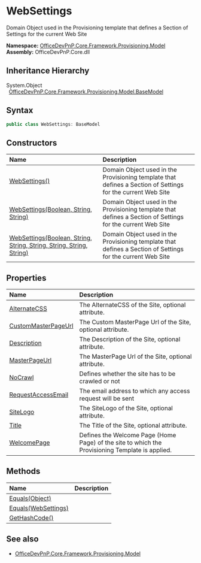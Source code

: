 # WebSettings
 Domain Object used in the Provisioning template that defines a Section of Settings for the current Web Site   

**Namespace:** [OfficeDevPnP.Core.Framework.Provisioning.Model](OfficeDevPnP.Core.Framework.Provisioning.Model.md)  
**Assembly:** OfficeDevPnP.Core.dll  
## Inheritance Hierarchy
System.Object  
&ensp;[OfficeDevPnP.Core.Framework.Provisioning.Model.BaseModel](OfficeDevPnP.Core.Framework.Provisioning.Model.BaseModel.md)  
## Syntax
```C#
public class WebSettings: BaseModel
```
## Constructors
|**Name**|**Description**|
|:-----|:-----|
| [WebSettings()](OfficeDevPnP.Core.Framework.Provisioning.Model.WebSettings.ctor1.md) |  Domain Object used in the Provisioning template that defines a Section of Settings for the current Web Site 
| [WebSettings(Boolean, String, String)](OfficeDevPnP.Core.Framework.Provisioning.Model.WebSettings.ctor2.md) |  Domain Object used in the Provisioning template that defines a Section of Settings for the current Web Site 
| [WebSettings(Boolean, String, String, String, String, String, String)](OfficeDevPnP.Core.Framework.Provisioning.Model.WebSettings.ctor3.md) |  Domain Object used in the Provisioning template that defines a Section of Settings for the current Web Site 
## Properties
|**Name**|**Description**|
|:-----|:-----|
| [AlternateCSS](OfficeDevPnP.Core.Framework.Provisioning.Model.WebSettings.AlternateCSS.md) | The AlternateCSS of the Site, optional attribute.
| [CustomMasterPageUrl](OfficeDevPnP.Core.Framework.Provisioning.Model.WebSettings.CustomMasterPageUrl.md) | The Custom MasterPage Url of the Site, optional attribute.
| [Description](OfficeDevPnP.Core.Framework.Provisioning.Model.WebSettings.Description.md) | The Description of the Site, optional attribute.
| [MasterPageUrl](OfficeDevPnP.Core.Framework.Provisioning.Model.WebSettings.MasterPageUrl.md) | The MasterPage Url of the Site, optional attribute.
| [NoCrawl](OfficeDevPnP.Core.Framework.Provisioning.Model.WebSettings.NoCrawl.md) | Defines whether the site has to be crawled or not
| [RequestAccessEmail](OfficeDevPnP.Core.Framework.Provisioning.Model.WebSettings.RequestAccessEmail.md) | The email address to which any access request will be sent
| [SiteLogo](OfficeDevPnP.Core.Framework.Provisioning.Model.WebSettings.SiteLogo.md) | The SiteLogo of the Site, optional attribute.
| [Title](OfficeDevPnP.Core.Framework.Provisioning.Model.WebSettings.Title.md) | The Title of the Site, optional attribute.
| [WelcomePage](OfficeDevPnP.Core.Framework.Provisioning.Model.WebSettings.WelcomePage.md) | Defines the Welcome Page (Home Page) of the site to which the Provisioning Template is applied.
## Methods
|**Name**|**Description**|
|:-----|:-----|
| [Equals(Object)](OfficeDevPnP.Core.Framework.Provisioning.Model.WebSettings.3520ddbb.md) | 
| [Equals(WebSettings)](OfficeDevPnP.Core.Framework.Provisioning.Model.WebSettings.dde1a265.md) | 
| [GetHashCode()](OfficeDevPnP.Core.Framework.Provisioning.Model.WebSettings.1c6872bd.md) | 
## See also
- [OfficeDevPnP.Core.Framework.Provisioning.Model](OfficeDevPnP.Core.Framework.Provisioning.Model.md)
